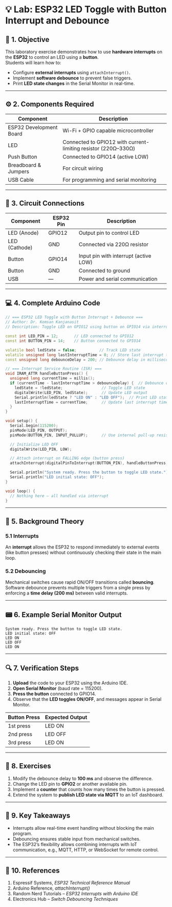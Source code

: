 # 💡 Lab: ESP32 LED Toggle with Button Interrupt and Debounce

## 🧩 1. Objective
This laboratory exercise demonstrates how to use **hardware interrupts** on the **ESP32** to control an LED using a **button**.  
Students will learn how to:
- Configure **external interrupts** using `attachInterrupt()`.
- Implement **software debounce** to prevent false triggers.
- Print **LED state changes** in the Serial Monitor in real-time.

---

## ⚙️ 2. Components Required

| **Component** | **Description** |
|----------------|------------------|
| ESP32 Development Board | Wi-Fi + GPIO capable microcontroller |
| LED | Connected to GPIO12 with current-limiting resistor (220Ω–330Ω) |
| Push Button | Connected to GPIO14 (active LOW) |
| Breadboard & Jumpers | For circuit wiring |
| USB Cable | For programming and serial monitoring |

---

## 🔌 3. Circuit Connections

| **Component** | **ESP32 Pin** | **Description** |
|----------------|----------------|-----------------|
| LED (Anode) | GPIO12 | Output pin to control LED |
| LED (Cathode) | GND | Connected via 220Ω resistor |
| Button | GPIO14 | Input pin with interrupt (active LOW) |
| Button | GND | Connected to ground |
| USB | — | Power and serial communication |

---

## 💻 4. Complete Arduino Code

```cpp
// === ESP32 LED Toggle with Button Interrupt + Debounce ===
// Author: Dr. Komsan Kanjanasit
// Description: Toggle LED on GPIO12 using button on GPIO14 via interrupt with debounce and Serial print feedback.

const int LED_PIN = 12;       // LED connected to GPIO12
const int BUTTON_PIN = 14;    // Button connected to GPIO14

volatile bool ledState = false;          // Track LED state
volatile unsigned long lastInterruptTime = 0; // Store last interrupt timestamp
const unsigned long debounceDelay = 200; // Debounce delay in milliseconds

// === Interrupt Service Routine (ISR) ===
void IRAM_ATTR handleButtonPress() {
  unsigned long currentTime = millis();
  if (currentTime - lastInterruptTime > debounceDelay) {  // Debounce check
    ledState = !ledState;                 // Toggle LED state
    digitalWrite(LED_PIN, ledState);      // Update LED output
    Serial.println(ledState ? "LED ON" : "LED OFF");  // Print LED state
    lastInterruptTime = currentTime;      // Update last interrupt timestamp
  }
}

void setup() {
  Serial.begin(115200);
  pinMode(LED_PIN, OUTPUT);
  pinMode(BUTTON_PIN, INPUT_PULLUP);      // Use internal pull-up resistor

  // Initialize LED OFF
  digitalWrite(LED_PIN, LOW);

  // Attach interrupt on FALLING edge (button press)
  attachInterrupt(digitalPinToInterrupt(BUTTON_PIN), handleButtonPress, FALLING);

  Serial.println("System ready. Press the button to toggle LED state.");
  Serial.println("LED initial state: OFF");
}

void loop() {
  // Nothing here — all handled via interrupt
}
```

---

## 🧠 5. Background Theory

### 5.1 Interrupts
An **interrupt** allows the ESP32 to respond immediately to external events (like button presses) without continuously checking their state in the main loop.

### 5.2 Debouncing
Mechanical switches cause rapid ON/OFF transitions called **bouncing**.  
Software debounce prevents multiple triggers from a single press by enforcing a **time delay (200 ms)** between valid interrupts.

---

## 📟 6. Example Serial Monitor Output

```
System ready. Press the button to toggle LED state.
LED initial state: OFF
LED ON
LED OFF
LED ON
```

---

## 🔍 7. Verification Steps

1. **Upload** the code to your ESP32 using the Arduino IDE.  
2. **Open Serial Monitor** (baud rate = 115200).  
3. **Press the button** connected to GPIO14.  
4. Observe that the **LED toggles ON/OFF**, and messages appear in Serial Monitor.  

| **Button Press** | **Expected Output** |
|------------------|---------------------|
| 1st press | LED ON |
| 2nd press | LED OFF |
| 3rd press | LED ON |

---

## 🧩 8. Exercises

1. Modify the debounce delay to **100 ms** and observe the difference.  
2. Change the LED pin to **GPIO2** or another available pin.  
3. Implement a **counter** that counts how many times the button is pressed.  
4. Extend the system to **publish LED state via MQTT** to an IoT dashboard.

---

## 🧠 9. Key Takeaways
- Interrupts allow real-time event handling without blocking the main program.  
- Debouncing ensures stable input from mechanical switches.  
- The ESP32’s flexibility allows combining interrupts with IoT communication, e.g., MQTT, HTTP, or WebSocket for remote control.

---

## 📎 10. References

1. Espressif Systems, *ESP32 Technical Reference Manual*  
2. Arduino Reference, *attachInterrupt()*  
3. Random Nerd Tutorials – *ESP32 Interrupts with Arduino IDE*  
4. Electronics Hub – *Switch Debouncing Techniques*  
